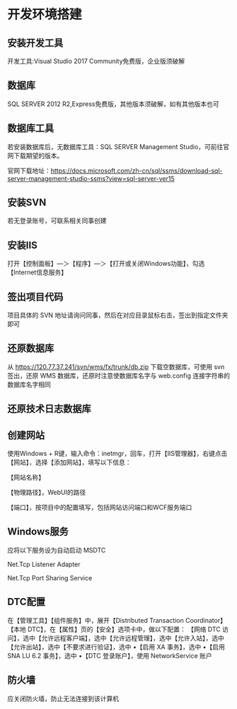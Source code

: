 # 开发环境搭建
## 安装开发工具
开发工具:Visual Studio 2017 Community免费版，企业版须破解

## 数据库
SQL SERVER 2012 R2,Express免费版，其他版本须破解，如有其他版本也可

## 数据库工具
若安装数据库后，无数据库工具：SQL SERVER Management Studio，可前往官网下载期望的版本。

官网下载地址：https://docs.microsoft.com/zh-cn/sql/ssms/download-sql-server-management-studio-ssms?view=sql-server-ver15

## 安装SVN
若无登录账号，可联系相关同事创建

## 安装IIS
打开【控制面板】—＞【程序】—＞【打开或关闭Windows功能】，勾选【Internet信息服务】

## 签出项目代码
项目具体的 SVN 地址请询问同事，然后在对应目录鼠标右击，签出到指定文件夹即可

## 还原数据库
从 https://120.77.37.241/svn/wms/fx/trunk/db.zip 下载空数据库，可使用 svn 签出，还原 WMS 数据库，还原时注意使数据库名字与 web.config 连接字符串的数据库名字相同

## 还原技术日志数据库

## 创建网站
使用Windows + R键，输入命令：inetmgr，回车，打开【IIS管理器】，右键点击【网站】，选择【添加网站】，填写以下信息：

【网站名称】

【物理路径】，WebUI的路径

【端口】，按项目中的配置填写，包括网站访问端口和WCF服务端口
## Windows服务
应将以下服务设为自动启动 
MSDTC

Net.Tcp Listener Adapter

Net.Tcp Port Sharing Service


## DTC配置
在【管理工具】【组件服务】中，展开【Distributed Transaction Coordinator】【本地 DTC】，在【属性】页的【安全】选项卡中，做以下配置：
【网络 DTC 访问】，选中【允许远程客户端】，选中【允许远程管理】，选中【允许入站】，选中【允许出站】，选中【不要求进行验证】，选中
•【启用 XA 事务】，选中
•【启用 SNA LU 6.2 事务】，选中
•【DTC 登录账户】，使用 NetworkService 账户

## 防火墙
应关闭防火墙，防止无法连接到该计算机



